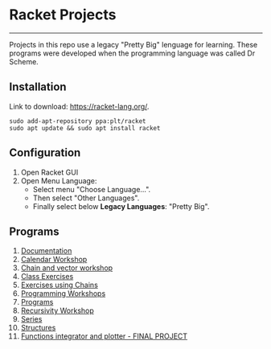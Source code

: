 # Racket Projects
---

Projects in this repo use a legacy "Pretty Big" lenguage for learning. These programs were developed when the programming language was called Dr Scheme.


## Installation

Link to download: https://racket-lang.org/.

```
sudo add-apt-repository ppa:plt/racket
sudo apt update && sudo apt install racket
```

## Configuration

1. Open Racket GUI
2. Open Menu Language:
	* Select menu "Choose Language...".
	* Then select "Other Languages".
	* Finally select below **Legacy Languages**: "Pretty Big".

## Programs

1. [Documentation](FUNCIONES_DE_SCHEME.pdf)
1. [Calendar Workshop](CalendarWorkshop)
2. [Chain and vector workshop](ChainAndVectorWorkshop)
3. [Class Exercises](ClassExercises)
4. [Exercises using Chains](ExercisesUsingChains)
5. [Programming Workshops](ProgrammingWorkshops)
6. [Programs](Programs)
7. [Recursivity Workshop](RecursivityWorkshop)
8. [Series](Series)
9. [Structures](Structures)
10. [Functions integrator and plotter - FINAL PROJECT](programs/PROYECTO_FINAL-Integrator-and-plotter-v1.0-Sergio-Florez-Alejandro-pinto)